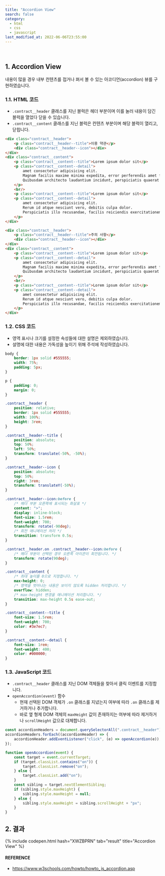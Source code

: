 ```yaml
---
title: "Accordion View"
search: false
category:
  - html
  - css
  - javascript
last_modified_at: 2022-06-06T23:55:00
---
```


<br/>

## 1. Accordion View

내용이 많을 경우 내부 컨텐츠를 접거나 펴서 볼 수 있는 아코디언(accordion) 뷰를 구현하였습니다.

### 1.1. HTML 코드

- `.contract__header` 클래스를 지닌 블럭은 헤더 부분이며 이를 눌러 내용이 담긴 블럭을 열었다 닫을 수 있습니다.
- `.contract__content` 클래스를 지닌 블럭은 컨텐츠 부분이며 해당 블럭이 열리고, 닫힙니다.

```html
<div class="contract__header">
    <p class="contract__header--title">이용 약관</p>
    <div class="contract__header--icon"></div>
</div>
<div class="contract__content">
    <p class="contract__content--title">Lorem ipsum dolor sit</p>
    <p class="contract__content--detail">
        amet consectetur adipisicing elit. 
        Magnam facilis maxime minima expedita, error perferendis amet facere veritatis? 
        Quibusdam architecto laudantium incidunt, perspiciatis quaerat consequatur provident similique unde aut quisquam!
    </p>
    <br/>
    <p class="contract__content--title">Lorem ipsum dolor sit</p>
    <p class="contract__content--detail">
        amet consectetur adipisicing elit. 
        Rerum id atque nesciunt vero, debitis culpa dolor. 
        Perspiciatis illo recusandae, facilis reiciendis exercitationem, incidunt ipsam officiis, aut non maiores quis ullam.
    </p>
</div>

<div class="contract__header">
    <p class="contract__header--title">주의 사항</p>
    <div class="contract__header--icon"></div>
</div>
<div class="contract__content">
    <p class="contract__content--title">Lorem ipsum dolor sit</p>
    <p class="contract__content--detail">
        amet consectetur adipisicing elit. 
        Magnam facilis maxime minima expedita, error perferendis amet facere veritatis? 
        Quibusdam architecto laudantium incidunt, perspiciatis quaerat consequatur provident similique unde aut quisquam!
    </p>
    <br/>
    <p class="contract__content--title">Lorem ipsum dolor sit</p>
    <p class="contract__content--detail">
        amet consectetur adipisicing elit. 
        Rerum id atque nesciunt vero, debitis culpa dolor. 
        Perspiciatis illo recusandae, facilis reiciendis exercitationem, incidunt ipsam officiis, aut non maiores quis ullam.
    </p>
</div>
```

### 1.2. CSS 코드

- 영역 표시나 크기를 설정한 속성들에 대한 설명은 제외하였습니다.
- 설명에 대한 내용은 가독성을 높이기 위해 주석에 작성하였습니다.

```css
body {
    border: 1px solid #555555;
    width: 75%;
    padding: 5px;
}

p {
    padding: 0;
    margin: 0;
}

.contract__header {
    position: relative;
    border: 1px solid #555555;
    width: 100%;
    height: 3rem;
}

.contract__header--title {
    position: absolute;
    top: 50%;
    left: 50%;
    transform: translate(-50%, -50%);
}

.contract__header--icon {
    position: absolute;
    top: 50%;
    right: 3rem;
    transform: translateY(-50%);
}

.contract__header--icon:before {
    /* 헤더 부분 오른쪽에 표시되는 화살표 */
    content: ">";
    display: inline-block;
    font-size: 1.5rem;
    font-weight: 700;
    transform: rotate(-90deg);
    /* 회전 애니메이션 처리 */
    transition: transform 0.5s;
}

.contract__header.on .contract__header--icon:before {
    /* 헤더 부분이 선택된 경우 오른쪽 아이콘이 회전됩니다. */
    transform: rotate(90deg);
}

.contract__content {
    /* 최대 높이를 0으로 지정합니다. */
    max-height: 0;
    /* 영역을 벗어나는 내용은 보이지 않도록 hidden 처리합니다. */
    overflow: hidden;
    /* max-height 변경을 애니메이션 처리합니다. */
    transition: max-height 0.5s ease-out;
}

.contract__content--title {
    font-size: 1.5rem;
    font-weight: 700;
    color: #3e7ec7;
}

.contract__content--detail {
    font-size: 1rem;
    font-weight: 400;
    color: #000000;
}
```

### 1.3. JavaScript 코드

- `.contract__header` 클래스를 지닌 DOM 객체들을 찾아서 클릭 이벤트를 지정합니다.
- `openAccordion(event)` 함수
    - 현재 선택된 DOM 객체가 `.on` 클래스를 지녔는지 여부에 따라 `.on` 클래스를 제거하거나 추가합니다.
    - 바로 옆 형제 DOM 객체의 `maxHeight` 값이 존재하지는 여부에 따라 제거하거나 `scrollHeight` 값으로 대체합니다.

```javascript
const accordionHeaders = document.querySelectorAll(".contract__header");
accordionHeaders.forEach((accordionHeader) => {
    accordionHeader.addEventListener("click", (e) => openAccordion(e));
});

function openAccordion(event) {
    const target = event.currentTarget;
    if (target.classList.contains("on")) {
        target.classList.remove("on");
    } else {
        target.classList.add("on");
    }
    const sibling = target.nextElementSibling;
    if (sibling.style.maxHeight) {
        sibling.style.maxHeight = null;
    } else {
        sibling.style.maxHeight = sibling.scrollHeight + "px";
    }
}
```

## 2. 결과

{% include codepen.html hash="XWZBPRN" tab="result" title="Accordion View" %}

#### REFERENCE
- <https://www.w3schools.com/howto/howto_js_accordion.asp>